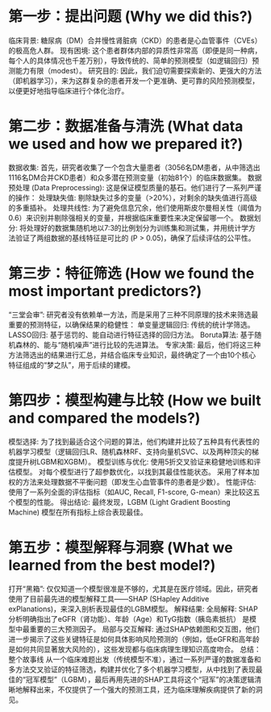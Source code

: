 # 第一步：提出问题 (Why we did this?)
临床背景: 糖尿病（DM）合并慢性肾脏病（CKD）的患者是心血管事件（CVEs）的极高危人群。
现有困境: 这个患者群体内部的异质性非常高（即便是同一种病，每个人的具体情况也千差万别），导致传统的、简单的预测模型（如逻辑回归）预测能力有限（modest）。
研究目的: 因此，我们迫切需要探索新的、更强大的方法（即机器学习），来为这群复杂的患者开发一个更准确、更可靠的风险预测模型，以便更好地指导临床进行个体化治疗。
# 第二步：数据准备与清洗 (What data we used and how we prepared it?)
数据收集: 首先，研究者收集了一个包含大量患者（3056名DM患者，从中筛选出1116名DM合并CKD患者）和众多潜在预测变量（初始81个）的临床数据集。
数据预处理 (Data Preprocessing): 这是保证模型质量的基石。他们进行了一系列严谨的操作：
处理缺失值: 剔除缺失过多的变量（>20%），对剩余的缺失值进行高级的多重插补。
处理共线性: 为了避免信息冗余，他们使用斯皮尔曼相关性（阈值为0.6）来识别并剔除强相关的变量，并根据临床重要性来决定保留哪一个。
数据划分: 将处理好的数据集随机地以7:3的比例划分为训练集和测试集，并用统计学方法验证了两组数据的基线特征是可比的 (P > 0.05)，确保了后续评估的公平性。
# 第三步：特征筛选 (How we found the most important predictors?)
“三堂会审”: 研究者没有依赖单一方法，而是采用了三种不同原理的技术来筛选最重要的预测特征，以确保结果的稳健性：
单变量逻辑回归: 传统的统计学筛选。
LASSO回归: 基于惩罚的、能自动进行特征选择的回归方法。
Boruta算法: 基于随机森林的、能与“随机噪声”进行比较的先进算法。
专家决策: 最后，他们将这三种方法筛选出的结果进行汇总，并结合临床专业知识，最终确定了一个由10个核心特征组成的“梦之队”，用于后续的建模。
# 第四步：模型构建与比较 (How we built and compared the models?)
模型选择: 为了找到最适合这个问题的算法，他们构建并比较了五种具有代表性的机器学习模型（逻辑回归LR、随机森林RF、支持向量机SVC、以及两种顶尖的梯度提升树LGBM和XGBM）。
模型训练与优化:
使用5折交叉验证来稳健地训练和评估模型。
对每个模型进行了超参数优化，以找到其最佳性能状态。
采用了样本加权的方法来处理数据不平衡问题（即发生心血管事件的患者是少数）。
性能评估: 使用了一系列全面的评估指标（如AUC, Recall, F1-score, G-mean）来比较这五个模型的性能。
得出结论: 最终发现，LGBM (Light Gradient Boosting Machine) 模型在所有指标上综合表现最佳。
# 第五步：模型解释与洞察 (What we learned from the best model?)
打开“黑箱”: 仅仅知道一个模型很准是不够的，尤其是在医疗领域。因此，研究者使用了目前最先进的模型解释工具——SHAP (SHapley Additive exPlanations)，来深入剖析表现最佳的LGBM模型。
解释结果:
全局解释: SHAP分析明确指出了eGFR（肾功能）、年龄（Age）和TyG指数（胰岛素抵抗） 是模型中最重要的三大预测因子。
局部与交互解释: 通过SHAP依赖图和交互图，他们进一步揭示了这些关键特征是如何具体影响风险预测的（例如，低eGFR和高年龄是如何共同显著放大风险的），这些发现都与临床病理生理知识高度吻合。
总结：整个故事线
从一个临床难题出发（传统模型不准），通过一系列严谨的数据准备和多方法交叉验证的特征筛选，构建并优化了多个机器学习模型，从中找到了表现最佳的“冠军模型”（LGBM），最后再用先进的SHAP工具将这个“冠军”的决策逻辑清晰地解释出来，不仅提供了一个强大的预测工具，还为临床理解疾病提供了新的洞见。















